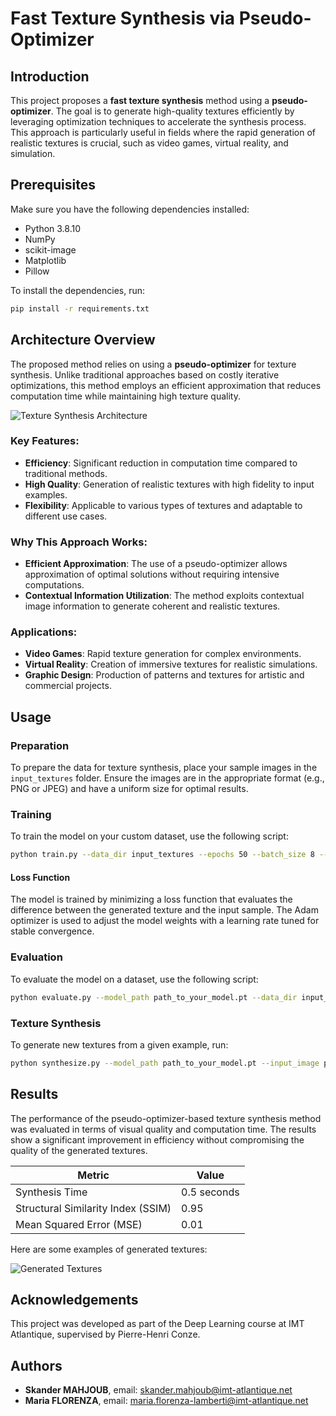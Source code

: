 # Fast Texture Synthesis via Pseudo-Optimizer

## Introduction

This project proposes a **fast texture synthesis** method using a **pseudo-optimizer**. The goal is to generate high-quality textures efficiently by leveraging optimization techniques to accelerate the synthesis process. This approach is particularly useful in fields where the rapid generation of realistic textures is crucial, such as video games, virtual reality, and simulation.

## Prerequisites

Make sure you have the following dependencies installed:

- Python 3.8.10
- NumPy
- scikit-image
- Matplotlib
- Pillow

To install the dependencies, run:

```bash
pip install -r requirements.txt
```

## Architecture Overview

The proposed method relies on using a **pseudo-optimizer** for texture synthesis. Unlike traditional approaches based on costly iterative optimizations, this method employs an efficient approximation that reduces computation time while maintaining high texture quality.

![Texture Synthesis Architecture](images/texture_synthesis_architecture.png)

### Key Features:

- **Efficiency**: Significant reduction in computation time compared to traditional methods.
- **High Quality**: Generation of realistic textures with high fidelity to input examples.
- **Flexibility**: Applicable to various types of textures and adaptable to different use cases.

### Why This Approach Works:

- **Efficient Approximation**: The use of a pseudo-optimizer allows approximation of optimal solutions without requiring intensive computations.
- **Contextual Information Utilization**: The method exploits contextual image information to generate coherent and realistic textures.

### Applications:

- **Video Games**: Rapid texture generation for complex environments.
- **Virtual Reality**: Creation of immersive textures for realistic simulations.
- **Graphic Design**: Production of patterns and textures for artistic and commercial projects.

## Usage

### Preparation

To prepare the data for texture synthesis, place your sample images in the `input_textures` folder. Ensure the images are in the appropriate format (e.g., PNG or JPEG) and have a uniform size for optimal results.

### Training

To train the model on your custom dataset, use the following script:

```bash
python train.py --data_dir input_textures --epochs 50 --batch_size 8 --device ("cpu" or "cuda")
```

#### Loss Function

The model is trained by minimizing a loss function that evaluates the difference between the generated texture and the input sample. The Adam optimizer is used to adjust the model weights with a learning rate tuned for stable convergence.

### Evaluation

To evaluate the model on a dataset, use the following script:

```bash
python evaluate.py --model_path path_to_your_model.pt --data_dir input_textures --device ("cpu" or "cuda") --batch_size 8
```

### Texture Synthesis

To generate new textures from a given example, run:

```bash
python synthesize.py --model_path path_to_your_model.pt --input_image path_to_input_image.png --output_image path_to_output_image.png --device ("cpu" or "cuda")
```

## Results

The performance of the pseudo-optimizer-based texture synthesis method was evaluated in terms of visual quality and computation time. The results show a significant improvement in efficiency without compromising the quality of the generated textures.

| Metric                | Value               |
| --------------------- | ------------------ |
| Synthesis Time       | 0.5 seconds        |
| Structural Similarity Index (SSIM) | 0.95              |
| Mean Squared Error (MSE) | 0.01              |

Here are some examples of generated textures:

![Generated Textures](images/generated_textures.png)

## Acknowledgements

This project was developed as part of the Deep Learning course at IMT Atlantique, supervised by Pierre-Henri Conze.

## Authors

- **Skander MAHJOUB**, email: skander.mahjoub@imt-atlantique.net
- **Maria FLORENZA**, email: maria.florenza-lamberti@imt-atlantique.net

